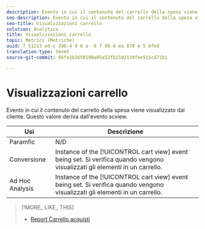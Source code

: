 ```yaml
---
description: Evento in cui il contenuto del carrello della spesa viene visualizzato dal cliente. Questo valore deriva dall'evento scview.
seo-description: Evento in cui il contenuto del carrello della spesa viene visualizzato dal cliente. Questo valore deriva dall'evento scview.
seo-title: Visualizzazioni carrello
solution: Analytics
title: Visualizzazioni carrello
topic: Metrics (Metriche)
uuid: f 51213 ed-c 396-4 d 6 a -8 f 88-4 ea 870 e 5 bfed
translation-type: tm+mt
source-git-commit: 86fe1b3650100a05e52fb2102134fee515c871b1

---
```



# Visualizzazioni carrello

Evento in cui il contenuto del carrello della spesa viene visualizzato dal cliente. Questo valore deriva dall'evento scview.

| Usi | Descrizione |
|---|---|
| Paramfic | N/D |
| Conversione   | Instance of the [!UICONTROL cart view] event being set. Si verifica quando vengono visualizzati gli elementi in un carrello. |
| Ad Hoc Analysis | Instance of the [!UICONTROL cart view] event being set. Si verifica quando vengono visualizzati gli elementi in un carrello. |

>[!MORE_ LIKE_ THIS]
>
>* [Report Carrello acquisti](/help/components/c-variables/dimensionslist/reports-shopping-cart.md)

